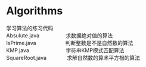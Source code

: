 # Algorithms
学习算法的练习代码  
Absulute.java&nbsp;&nbsp;&nbsp;&nbsp;&nbsp;&nbsp;&nbsp;&nbsp;&nbsp;&nbsp;&nbsp;&nbsp;&nbsp;&nbsp;&nbsp;&nbsp;&nbsp;&nbsp;求数据绝对值的算法  
IsPrime.java&nbsp;&nbsp;&nbsp;&nbsp;&nbsp;&nbsp;&nbsp;&nbsp;&nbsp;&nbsp;&nbsp;&nbsp;&nbsp;&nbsp;&nbsp;&nbsp;&nbsp;&nbsp;&nbsp;&nbsp;判断整数是不是自然数的算法  
KMP.java&nbsp;&nbsp;&nbsp;&nbsp;&nbsp;&nbsp;&nbsp;&nbsp;&nbsp;&nbsp;&nbsp;&nbsp;&nbsp;&nbsp;&nbsp;&nbsp;&nbsp;&nbsp;&nbsp;&nbsp;&nbsp;&nbsp;&nbsp;&nbsp;&nbsp;字符串KMP模式匹配算法  
SquareRoot.java&nbsp;&nbsp;&nbsp;&nbsp;&nbsp;&nbsp;&nbsp;&nbsp;&nbsp;&nbsp;&nbsp;&nbsp;&nbsp;&nbsp;求解自然数的算术平方根的算法  

